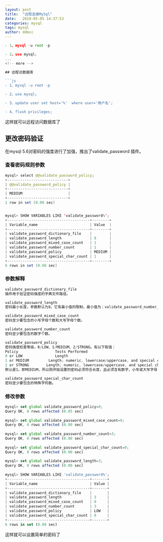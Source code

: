 ```yaml
---
layout: post
title:  "远程连接MySql"
date:   2018-05-05 14:37:53
categories: mysql
tags: mysql
author: ddmcc
---
```


```js
- 1、mysql -u root -p

- 2、use mysql;
...
<!-- more -->

## 远程访数据库

```js
- 1、mysql -u root -p

- 2、use mysql;

- 3、update user set host='%'  where user='用户名';  

- 4、flush privileges;
```

这样就可以远程访问数据库了


## 更改密码验证

在mysql 5.6对密码的强度进行了加强，推出了validate_password 插件。

### 查看密码规则参数
```java
mysql> select @@validate_password_policy;  
+----------------------------+  
| @@validate_password_policy |  
+----------------------------+  
| MEDIUM                     |  
+----------------------------+  
1 row in set (0.00 sec)


mysql> SHOW VARIABLES LIKE 'validate_password%';  
+--------------------------------------+--------+  
| Variable_name                        | Value  |  
+--------------------------------------+--------+  
| validate_password_dictionary_file    |        |  
| validate_password_length             | 8      |  
| validate_password_mixed_case_count   | 1      |  
| validate_password_number_count       | 1      |  
| validate_password_policy             | MEDIUM |  
| validate_password_special_char_count | 1      |  
+--------------------------------------+--------+  
6 rows in set (0.08 sec)
```

### 参数解释

```js
validate_password_dictionary_file
插件用于验证密码强度的字典文件路径。

validate_password_length
密码最小长度，参数默认为8，它有最小值的限制，最小值为：validate_password_number_count + validate_password_special_char_count + (2 * validate_password_mixed_case_count)

validate_password_mixed_case_count
密码至少要包含的小写字母个数和大写字母个数。

validate_password_number_count
密码至少要包含的数字个数。

validate_password_policy
密码强度检查等级，0/LOW、1/MEDIUM、2/STRONG。有以下取值：
Policy                 Tests Performed                                                                                                        
0 or LOW               Length                                                                                                                      
1 or MEDIUM         Length; numeric, lowercase/uppercase, and special characters                             
2 or STRONG        Length; numeric, lowercase/uppercase, and special characters; dictionary file      
默认是1，即MEDIUM，所以刚开始设置的密码必须符合长度，且必须含有数字，小写或大写字母，特殊字符。

validate_password_special_char_count
密码至少要包含的特殊字符数。
```

### 修改参数

```js
mysql> set global validate_password_policy=0;  
Query OK, 0 rows affected (0.05 sec)  
  
mysql> set global validate_password_mixed_case_count=0;  
Query OK, 0 rows affected (0.00 sec)  
  
mysql> set global validate_password_number_count=3;  
Query OK, 0 rows affected (0.00 sec)  
  
mysql> set global validate_password_special_char_count=0;  
Query OK, 0 rows affected (0.00 sec)  
  
mysql> set global validate_password_length=3;  
Query OK, 0 rows affected (0.00 sec)  
  
mysql> SHOW VARIABLES LIKE 'validate_password%';  
+--------------------------------------+-------+  
| Variable_name                        | Value |  
+--------------------------------------+-------+  
| validate_password_dictionary_file    |       |  
| validate_password_length             | 3     |  
| validate_password_mixed_case_count   | 0     |  
| validate_password_number_count       | 3     |  
| validate_password_policy             | LOW   |  
| validate_password_special_char_count | 0     |  
+--------------------------------------+-------+  
6 rows in set (0.00 sec) 
```


这样就可以设置简单的密码了

